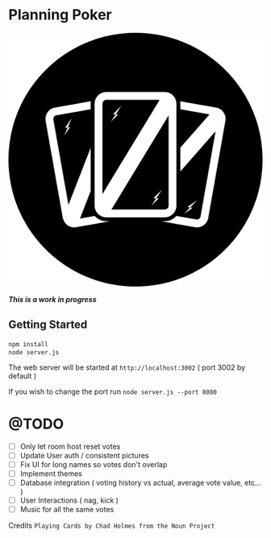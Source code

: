 Planning Poker
===
<p align="center">
    <img src="app/assets/images/logo.png" alt="Logo"/>
</p>

***This is a work in progress***

Getting Started
---

```
npm install
node server.js
```

The web server will be started at `http://localhost:3002` ( port 3002 by default )

If you wish to change the port run `node server.js --port 8080`

@TODO
===
* [ ] Only let room host reset votes
* [ ] Update User auth / consistent pictures
* [ ] Fix UI for long names so votes don't overlap
* [ ] Implement themes
* [ ] Database integration ( voting history vs actual, average vote value, etc... )
* [ ] User Interactions ( nag, kick )
* [ ] Music for all the same votes

Credits
`Playing Cards by Chad Holmes from the Noun Project`